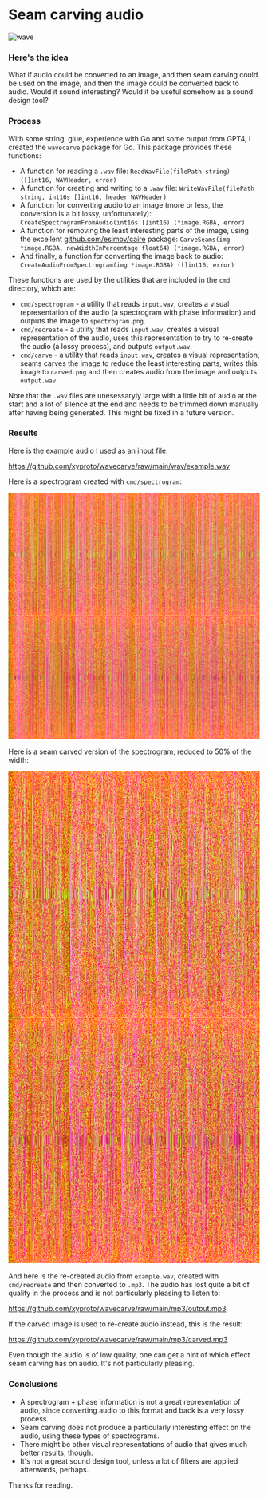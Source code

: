 # Seam carving audio

![wave](https://upload.wikimedia.org/wikipedia/commons/5/55/Large_breaking_wave.jpg)

### Here's the idea

What if audio could be converted to an image, and then seam carving could be used on the image, and then the image could be converted back to audio. Would it sound interesting? Would it be useful somehow as a sound design tool?

### Process

With some string, glue, experience with Go and some output from GPT4, I created the `wavecarve` package for Go. This package provides these functions:

* A function for reading a `.wav` file: `ReadWavFile(filePath string) ([]int16, WAVHeader, error)`
* A function for creating and writing to a `.wav` file: `WriteWavFile(filePath string, int16s []int16, header WAVHeader)`
* A function for converting audio to an image (more or less, the conversion is a bit lossy, unfortunately): `CreateSpectrogramFromAudio(int16s []int16) (*image.RGBA, error)`
* A function for removing the least interesting parts of the image, using the excellent [github.com/esimov/caire](https://github.com/esimov/caire) package: `CarveSeams(img *image.RGBA, newWidthInPercentage float64) (*image.RGBA, error)`
* And finally, a function for converting the image back to audio: `CreateAudioFromSpectrogram(img *image.RGBA) ([]int16, error)`

These functions are used by the utilities that are included in the `cmd` directory, which are:

* `cmd/spectrogram` - a utility that reads `input.wav`, creates a visual representation of the audio (a spectrogram with phase information) and outputs the image to `spectrogram.png`.
* `cmd/recreate` - a utility that reads `input.wav`, creates a visual representation of the audio, uses this representation to try to re-create the audio (a lossy process), and outputs `output.wav`.
* `cmd/carve` - a utility that reads `input.wav`, creates a visual representation, seams carves the image to reduce the least interesting parts, writes this image to `carved.png` and then creates audio from the image and outputs `output.wav`.

Note that the `.wav` files are unesessaryly large with a little bit of audio at the start and a lot of silence at the end and needs to be trimmed down manually after having being generated. This might be fixed in a future version.

### Results

Here is the example audio I used as an input file:

https://github.com/xyproto/wavecarve/raw/main/wav/example.wav

Here is a spectrogram created with `cmd/spectrogram`:

![spectrogram](img/spectrogram3.png)

Here is a seam carved version of the spectrogram, reduced to 50% of the width:

![carved](img/carved3.png)

And here is the re-created audio from `example.wav`, created with `cmd/recreate` and then converted to `.mp3`. The audio has lost quite a bit of quality in the process and is not particularly pleasing to listen to:

https://github.com/xyproto/wavecarve/raw/main/mp3/output.mp3

If the carved image is used to re-create audio instead, this is the result:

https://github.com/xyproto/wavecarve/raw/main/mp3/carved.mp3

Even though the audio is of low quality, one can get a hint of which effect seam carving has on audio. It's not particularly pleasing.

### Conclusions

* A spectrogram + phase information is not a great representation of audio, since converting audio to this format and back is a very lossy process.
* Seam carving does not produce a particularly interesting effect on the audio, using these types of spectrograms.
* There might be other visual representations of audio that gives much better results, though.
* It's not a great sound design tool, unless a lot of filters are applied afterwards, perhaps.

Thanks for reading.

